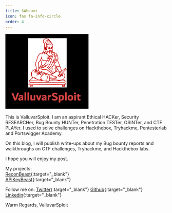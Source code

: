 ```yaml
---
title: $Whoami
icon: fas fa-info-circle
order: 4
---
```


<!-- {: .prompt-tip } -->

<img src="/assets/avatar/avatar.jpg">

This is ValluvarSploit. I am an aspirant Ethical HACKer, Security RESEARCHer, Bug Bounty HUNTer, Penetration TESTer, OSINTer, and CTF PLAYer. I used to solve challenges on Hackthebox, Tryhackme, Pentesterlab and Portswigger Academy.

On this blog, I will publish write-ups about my Bug bounty reports and walkthroughs on CTF challenges, Tryhackme, and Hackthebox labs.

I hope you will enjoy my post.

My projects:  
[ReconBeast](https://github.com/the-valluvarsploit/ReconBeast){:target="_blank"}  
[APIKeyBeast](https://github.com/the-valluvarsploit/APIkeyBeast){:target="_blank"}

Follow me on:
[Twitter](https://twitter.com/ValluvarSploit){:target="_blank"}
[Github](https://github.com/the-valluvarsploit){:target="_blank"}
[Linkedin](https://www.linkedin.com/in/alexandar-t-345230220){:target="_blank"}

Warm Regards,
ValluvarSploit